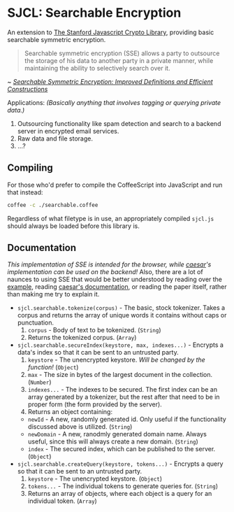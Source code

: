 SJCL:  Searchable Encryption
============================

An extension to [The Stanford Javascript Crypto Library](https://github.com/bitwiseshiftleft/sjcl), providing basic searchable symmetric encryption.


> Searchable symmetric encryption (SSE) allows a party to outsource the storage of his data to another party in a private manner, while maintaining the ability to selectively search over it.

~ *[Searchable Symmetric Encryption:  Improved Definitions and Efficient Constructions](http://eprint.iacr.org/2006/210.pdf)*

Applications: *(Basically anything that involves tagging or querying private data.)*
  1. Outsourcing functionality like spam detection and search to a backend server in encrypted email services.
  2. Raw data and file storage.
  3. ...?


Compiling
---------

For those who'd prefer to compile the CoffeeScript into JavaScript and run that instead:
```bash
coffee -c ./searchable.coffee
```

Regardless of what filetype is in use, an appropriately compiled `sjcl.js` should always be loaded before this library is.


Documentation
-------------

*This implementation of SSE is intended for the browser, while [caesar](https://github.com/Bren2010/caesar)'s implementation can be used on the backend!*  Also, there are a lot of naunces to using SSE that would be better understood by reading over the [example](https://github.com/Bren2010/sjcl-searchable/tree/master/example), reading [caesar's documentation](https://github.com/Bren2010/caesar), or reading the paper itself, rather than making me try to explain it.

  - `sjcl.searchable.tokenize(corpus)` - The basic, stock tokenizer.  Takes a corpus and returns the array of unique words it contains without caps or punctuation.
    1. `corpus` - Body of text to be tokenized.  (`String`)
    2.  Returns the tokenized corpus.  (`Array`)
  - `sjcl.searchable.secureIndex(keystore, max, indexes...)` - Encrypts a data's index so that it can be sent to an untrusted party.
    1. `keystore` - The unencrypted keystore.  *Will be changed by the function!*  (`Object`)
    2. `max` - The size in bytes of the largest document in the collection.  (`Number`)
    3. `indexes...` - The indexes to be secured.  The first index can be an array generated by a tokenizer, but the rest after that need to be in proper form (the form provided by the server).
    4.  Returns an object containing:
       - `newId` - A new, randomly generated id.  Only useful if the functionality discussed above is utilized.  (`String`)
       - `newDomain` - A new, ranodmly generated domain name.  Always useful, since this will always create a new domain.  (`String`)
       - `index` - The secured index, which can be published to the server.  (`Object`)
  - `sjcl.searchable.createQuery(keystore, tokens...)` - Encrypts a query so that it can be sent to an untrusted party.
    1. `keystore` - The unencrypted keystore.  (`Object`)
    2. `tokens...` - The individual tokens to generate queries for.  (`String`)
    3. Returns an array of objects, where each object is a query for an individual token.  (`Array`)
